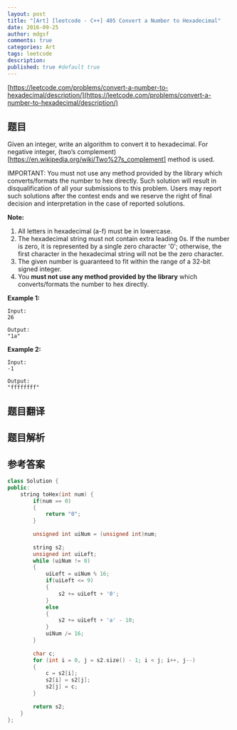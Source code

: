 ```yaml
---
layout: post
title: "[Art] [leetcode - C++] 405 Convert a Number to Hexadecimal"
date: 2016-09-25
author: mdgsf
comments: true
categories: Art
tags: leetcode
description:
published: true #default true
---
```


[https://leetcode.com/problems/convert-a-number-to-hexadecimal/description/](https://leetcode.com/problems/convert-a-number-to-hexadecimal/description/)

## 题目

 Given an integer, write an algorithm to convert it to hexadecimal. For negative integer, (two’s complement)[https://en.wikipedia.org/wiki/Two%27s_complement] method is used.

IMPORTANT:
You must not use any method provided by the library which converts/formats the number to hex directly. Such solution will result in disqualification of all your submissions to this problem. Users may report such solutions after the contest ends and we reserve the right of final decision and interpretation in the case of reported solutions.

**Note:**

1. All letters in hexadecimal (a-f) must be in lowercase.
2. The hexadecimal string must not contain extra leading 0s. If the number is zero, it is represented by a single zero character '0'; otherwise, the first character in the hexadecimal string will not be the zero character.
3. The given number is guaranteed to fit within the range of a 32-bit signed integer.
4. You **must not use any method provided by the library** which converts/formats the number to hex directly.

**Example 1:**

```
Input:
26

Output:
"1a"
```

**Example 2:**

```
Input:
-1

Output:
"ffffffff"
```

## 题目翻译

## 题目解析

## 参考答案

```cpp
class Solution {
public:
    string toHex(int num) {
        if(num == 0)
        {
            return "0";
        }
        
        unsigned int uiNum = (unsigned int)num;
        
        string s2;
        unsigned int uiLeft;
        while (uiNum != 0)
        {
            uiLeft = uiNum % 16;
            if(uiLeft <= 9)
            {
                s2 += uiLeft + '0';
            }
            else
            {
                s2 += uiLeft + 'a' - 10;
            }
            uiNum /= 16;
        }
        
        char c;
        for (int i = 0, j = s2.size() - 1; i < j; i++, j--)
        {
            c = s2[i];
            s2[i] = s2[j];
            s2[j] = c;
        }
        
        return s2;
    }
};
```
